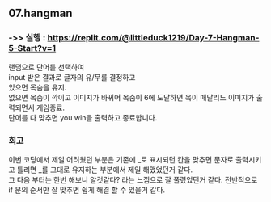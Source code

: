 ## 07.hangman

### ->> 실행 : https://replit.com/@littleduck1219/Day-7-Hangman-5-Start?v=1

랜덤으로 단어를 선택하여<br>
input 받은 결과로 글자의 유/무를 결정하고<br>
있으면 목숨을 유지.<br>
없으면 목숨이 깍이고 이미지가 바뀌어 목숨이 6에 도달하면 목이 매달리느 이미지가 출력되면서 게임종료.<br>
단어를 다 맞추면 you win을 출력하고 종료합니다.<br>



### 회고

이번 코딩에서 제일 어려웠던 부분은 기존에 _로 표시되던 칸을 맞추면 문자로 출력시키고 틀리면 _를 그대로 유지하는 부분에서 제일 해맸었던거 같다.<br>
그 다음 부터는 한번 해보니 알것같다? 라는 느낌으로 잘 풀렸었던거 같다. 전반적으로 if 문의 순서만 잘 맞추면 쉽게 해결 할 수 있을거 같다.<br>
